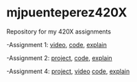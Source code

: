 # mjpuenteperez420X
Repository for my 420X assignments

-Assignment 1: [video](https://youtu.be/IzRkz-hyDoY), [code](Assignment1/Assignment1.frag), [explain](Assignment1/readme.md)

-Assignment 2: [project](https://marzpuente.github.io/mjpuenteperez420X/A2/a2.html), [code](Assignment2/a2.html), [explain](Assignment2/readme.md)

-Assignment 4: [project](https://marzpuente.github.io/mjpuenteperez420X/A4/a2.html), [video](https://youtu.be/rW_KYxPlIdQ) [code](Assignment4/Assignment4.html), [explain](Assignment4/readme.md)
